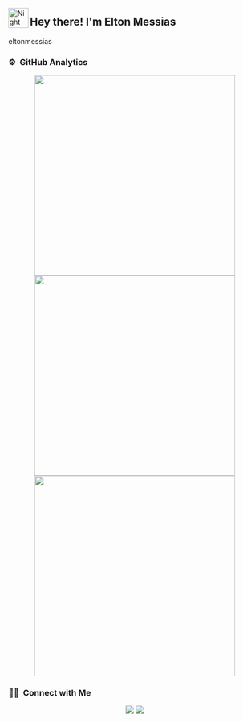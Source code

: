 

<img alt="Night Coding" src="./assets/Hand%20Wave.gif" width='40' align="left"/><h2>Hey there! I'm Elton Messias</h2>


eltonmessias
### ⚙️ &nbsp;GitHub Analytics


<p align="center">
<a href="https://github.com/eltonmessias">
  <img width=400 src='https://github-readme-stats.vercel.app/api?username=eltonmessias&theme=vue-dark&show_icons=true&hide_border=true&count_private=true' />
  <img width=400 src='https://github-readme-streak-stats.herokuapp.com/?user=eltonmessias&theme=vue-dark&hide_border=true' />
  <img width=400 src='https://github-readme-stats.vercel.app/api/top-langs/?username=eltonmessias&theme=vue-dark&show_icons=true&hide_border=true&layout=compact&count-private=true' />
</a>
</p>

### 🤝🏻 &nbsp;Connect with Me

<p align="center">
<a href="https://linkedin.com/in/eltonmessias"><img src="https://img.shields.io/badge/-Elton%20Messias%20-0077B5?style=flat&logo=Linkedin&logoColor=white"/></a>
<a href="eltonmessias10@gmail.com"><img src="https://img.shields.io/badge/-eltonmessias10@gmail.com-D14836?style=flat&logo=Gmail&logoColor=white"/></a>

</p>

